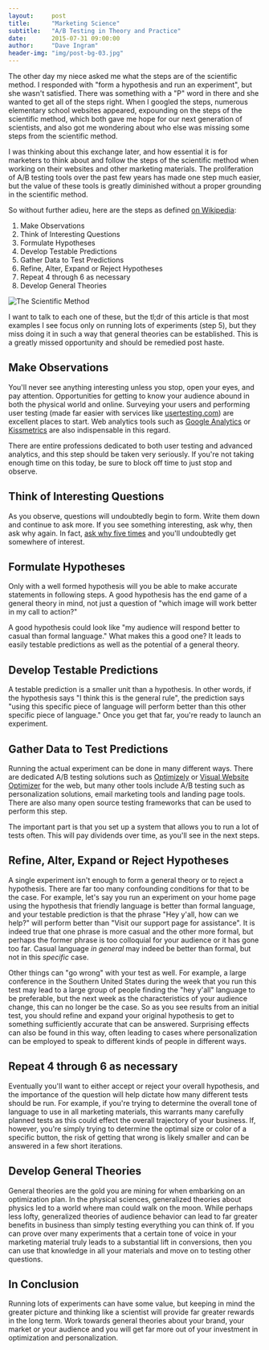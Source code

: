 ```yaml
---
layout:     post
title:      "Marketing Science"
subtitle:   "A/B Testing in Theory and Practice"
date:       2015-07-31 09:00:00
author:     "Dave Ingram"
header-img: "img/post-bg-03.jpg"
---
```


The other day my niece asked me what the steps are of the scientific method.
I responded with "form a hypothesis and run an experiment", but
she wasn't satisfied. There was something with a "P" word in there and she
wanted to get all of the steps right. When I googled the steps, numerous
elementary school websites appeared, expounding on the steps of the
scientific method, which both gave me hope for our next generation of scientists,
and also got me wondering about who else was missing some steps from the scientific
method.

I was thinking about this exchange later, and how essential it is for marketers
to think about and follow the steps of the scientific method when working on their
websites and other marketing materials. The proliferation of A/B testing tools over
the past few years has made one step much easier, but the value of these tools is
greatly diminished without a proper grounding in the scientific method.

So without further adieu, here are the steps as defined [on Wikipedia](http://en.wikipedia.org/wiki/Scientific_method):

1. Make Observations
2. Think of Interesting Questions
3. Formulate Hypotheses
4. Develop Testable Predictions
5. Gather Data to Test Predictions
6. Refine, Alter, Expand or Reject Hypotheses
7. Repeat 4 through 6 as necessary
8. Develop General Theories

![The Scientific Method](https://upload.wikimedia.org/wikipedia/commons/d/df/Scientific_Method_3.jpg "The Scientific Method")

I want to talk to each one of these, but the tl;dr of this article is that
most examples I see focus only on running lots of experiments (step 5), but they miss
doing it in such a way that general theories can be established. This is a greatly
missed opportunity and should be remedied post haste.

## Make Observations

You'll never see anything interesting unless you stop, open your eyes, and pay
attention. Opportunities for getting to know your audience abound in both the
physical world and online. Surveying your users and performing user testing
(made far easier with services like [usertesting.com](http://usertesting.com)) are
excellent places to start. Web analytics tools such as [Google Analytics](http://google.com/analytics)
or [Kissmetrics](http://kissmetrics.com) are also indispensable in this regard.

There are entire professions dedicated to both user testing and advanced analytics,
and this step should be taken very seriously. If you're not taking enough time
on this today, be sure to block off time to just stop and observe.

## Think of Interesting Questions

As you observe, questions will undoubtedly begin to form. Write them down and
continue to ask more. If you see something interesting, ask why, then ask why
again. In fact, [ask why five times](https://en.wikipedia.org/wiki/5_Whys) and
you'll undoubtedly get somewhere of interest.

## Formulate Hypotheses

Only with a well formed hypothesis will you be able to make accurate statements
in following steps. A good hypothesis has the end game of a general theory in
mind, not just a question of "which image will work better in my call to action?"

A good hypothesis could look like "my audience will respond better to casual
than formal language." What makes this a good one? It leads to easily testable
predictions as well as the potential of a general theory.

## Develop Testable Predictions

A testable prediction is a smaller unit than a hypothesis. In other words, if
the hypothesis says "I think this is the general rule", the prediction says
"using this specific piece of language will perform better than this other
specific piece of language." Once you get that far, you're ready to launch an
experiment.

## Gather Data to Test Predictions

Running the actual experiment can be done in many different ways. There are
dedicated A/B testing solutions such as [Optimizely](http://optimizely.com) or
[Visual Website Optimizer](http://vwo.com) for the web, but many other tools
include A/B testing such as personalization solutions, email marketing tools
and landing page tools. There are also many open source testing frameworks that
can be used to perform this step.

The important part is that you set up a system that allows you to run a lot of
tests often. This will pay dividends over time, as you'll see in the next steps.

## Refine, Alter, Expand or Reject Hypotheses

A single experiment isn't enough to form a general theory or to reject a hypothesis.
There are far too many confounding conditions for that to be the case. For example,
let's say you run an experiment on your home page using the hypothesis that friendly
language is better than formal language, and your testable prediction is that
the phrase "Hey y'all, how can we help?" will perform better than "Visit our
support page for assistance". It is indeed true that one phrase is more casual
and the other more formal, but perhaps the former phrase is too colloquial for
your audience or it has gone too far. Casual language _in general_ may indeed
be better than formal, but not in this _specific_ case.

Other things can "go wrong" with your test as well. For example, a large conference
in the Southern United States during the week that you run this test may lead to
a large group of people finding the "hey y'all" language to be preferable, but
the next week as the characteristics of your audience change, this can no longer
be the case. So as you see results from an initial test, you should refine and
expand your original hypothesis to get to something sufficiently accurate that
can be answered. Surprising effects can also be found in this way, often leading
to cases where personalization can be employed to speak to different kinds of
people in different ways.

## Repeat 4 through 6 as necessary

Eventually you'll want to either accept or reject your overall hypothesis, and
the importance of the question will help dictate how many different tests should
be run. For example, if you're trying to determine the overall tone of language
to use in all marketing materials, this warrants many carefully planned tests
as this could effect the overall trajectory of your business. If, however, you're
simply trying to determine the optimal size or color of a specific button, the
risk of getting that wrong is likely smaller and can be answered in a few short
iterations.

## Develop General Theories

General theories are the gold you are mining for when embarking on an optimization
plan. In the physical sciences, generalized theories about physics led to a world
where man could walk on the moon. While perhaps less lofty, generalized theories
of audience behavior can lead to far greater benefits in business than simply
testing everything you can think of. If you can prove over many experiments that
a certain tone of voice in your marketing material truly leads to a substantial
lift in conversions, then you can use that knowledge in all your materials and
move on to testing other questions.

## In Conclusion

Running lots of experiments can have some value, but keeping in mind the greater
picture and thinking like a scientist will provide far greater rewards in the
long term. Work towards general theories about your brand, your market or your
audience and you will get far more out of your investment in optimization and
personalization.
